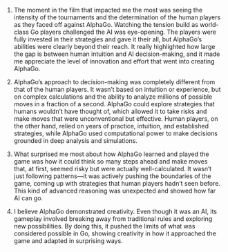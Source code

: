 1. The moment in the film that impacted me the most was seeing the intensity of the tournaments and the determination of the human players as they faced off against AlphaGo. Watching the tension build as world-class Go players challenged the AI was eye-opening. The players were fully invested in their strategies and gave it their all, but AlphaGo’s abilities were clearly beyond their reach. It really highlighted how large the gap is between human intuition and AI decision-making, and it made me appreciate the level of innovation and effort that went into creating AlphaGo.

2. AlphaGo’s approach to decision-making was completely different from that of the human players. It wasn’t based on intuition or experience, but on complex calculations and the ability to analyze millions of possible moves in a fraction of a second. AlphaGo could explore strategies that humans wouldn’t have thought of, which allowed it to take risks and make moves that were unconventional but effective. Human players, on the other hand, relied on years of practice, intuition, and established strategies, while AlphaGo used computational power to make decisions grounded in deep analysis and simulations.

3. What surprised me most about how AlphaGo learned and played the game was how it could think so many steps ahead and make moves that, at first, seemed risky but were actually well-calculated. It wasn’t just following patterns—it was actively pushing the boundaries of the game, coming up with strategies that human players hadn’t seen before. This kind of advanced reasoning was unexpected and showed how far AI can go.

4. I believe AlphaGo demonstrated creativity. Even though it was an AI, its gameplay involved breaking away from traditional rules and exploring new possibilities. By doing this, it pushed the limits of what was considered possible in Go, showing creativity in how it approached the game and adapted in surprising ways.

